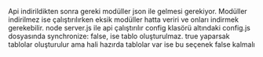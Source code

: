 Api indirildikten sonra gereki modüller json ile gelmesi gerekiyor. Modüller indirilmez ise çalıştırılırken eksik modüller hatta veriri ve onları indirmek gerekebilir.
node server.js ile api çalıştırılır
config klasörü altındaki config.js dosyasında synchronize: false, ise tablo oluşturulmaz. true yaparsak tablolar oluşturulur ama hali hazırda tablolar var ise bu seçenek false kalmalı
